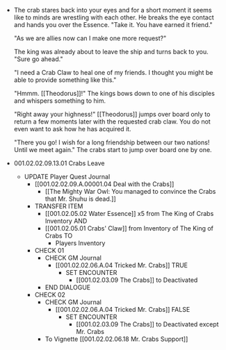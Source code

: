 - The crab stares back into your eyes and for a short moment it seems like to minds are wrestling with each other. He breaks the eye contact and hands you over the Essence. "Take it. You have earned it friend."
  
  "As we are allies now can I make one more request?"
  
  The king was already about to leave the ship and turns back to you. "Sure go ahead."
  
  "I need a Crab Claw to heal one of my friends. I thought you might be able to provide something like this."
  
  "Hmmm. [[Theodorus]]!" The kings bows down to one of his disciples and whispers something to him. 
  
  "Right away your highness!" [[Theodorus]] jumps over board only to return a few moments later with the requested crab claw. You do not even want to ask how he has acquired it.
  
  "There you go! I wish for a long friendship between our two nations! Until we meet again." The crabs start to jump over board one by one.
- 001.02.02.09.13.01 Crabs Leave
	- UPDATE Player Quest Journal
		- [[001.02.02.09.A.00001.04 Deal with the Crabs]]
			- [[The Mighty War Owl: You managed to convince the Crabs that Mr. Shuhu is dead.]]
		- TRANSFER ITEM
			- [[001.02.05.02 Water Essence]] x5 from The King of Crabs Inventory AND
			- [[001.02.05.01 Crabs' Claw]] from Inventory of The King of Crabs TO
				- Players Inventory
		- CHECK 01
			- CHECK GM Journal
				- [[001.02.02.06.A.04 Tricked Mr. Crabs]] TRUE
					- SET ENCOUNTER
						- [[001.02.03.09 The Crabs]] to Deactivated
			- END DIALOGUE
		- CHECK 02
			- CHECK GM Journal
				- [[001.02.02.06.A.04 Tricked Mr. Crabs]] FALSE
					- SET ENCOUNTER
						- [[001.02.03.09 The Crabs]] to Deactivated except Mr. Crabs
			- To Vignette [[001.02.02.06.18 Mr. Crabs Support]]